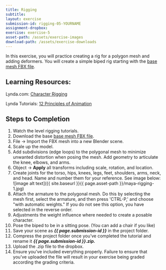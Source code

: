 ```yaml
---
title: Rigging
subtitle: 
layout: exercise
submission-id: rigging-05-YOURNAME
assignment-dropbox: 
exercise: exercise-5
asset-path: /assets/exercise-images
download-path: /assets/exercise-downloads
---
```


In this exercise, you will practice creating a rig for a polygon mesh and adding deformers. You will create a simple biped rig starting with the [base mesh FBX file]({{site.baseurl}}{{page.download-path}}/biped-base-mesh.fbx).

## Learning Resources:

Lynda.com: [Character Rigging](https://www.lynda.com/Blender-tutorials/Rigging-Humanoid-Character-Blender/365285-2.html?org=psu.edu)

Lynda Tutorials: [12 Principles of Animation](https://www.lynda.com/3ds-Max-tutorials/12-Principles-Animation-CG-Animators/474685-2.html?org=psu.edu)

## Steps to Completion

1. Watch the level rigging tutorials.
2. Download the base [base mesh FBX file]({{site.baseurl}}{{page.download-path}}/biped-base-mesh.fbx).
3. File → Import the FBX mesh into a new Blender scene.
4. Scale up the model.
5. Add subdivisions (edge loops) to the polygonal mesh to minimize unwanted distortion when posing the mesh. Add geometry to articulate the knee, elbows, and arms.
6. Object → **Apply** all transforms including scale, rotation, and location.
7. Create joints for the torso, hips, knees, legs, feet, shoulders, arms, neck, and head. Name and number them for your reference. See image below:
![image alt text]({{ site.baseurl }}{{ page.asset-path }}/maya-rigging-1.jpg)
8. Attach the armature to the polygonal mesh. Do this by selecting the mesh first, select the armature, and then press 'CTRL-P,' and choose "with automatic weights." If you do not see this option, you have selected in the reverse order.
9. Adjustments the weight influence where needed to create a posable character.
10. Pose the biped to be in a sitting pose. (You can add a chair if you like)
11. Save your scene as **_{{ page.submission-id }}_** in the project folder.
12. Compress the project folder once you’ve completed the tutorial and rename it **_{{ page.submission-id }}.zip._**
13. Upload the .zip file to the dropbox.
14. Ensure you’ve included everything properly. Failure to ensure that you’ve uploaded the file will result in your exercise being graded according the grading criteria.